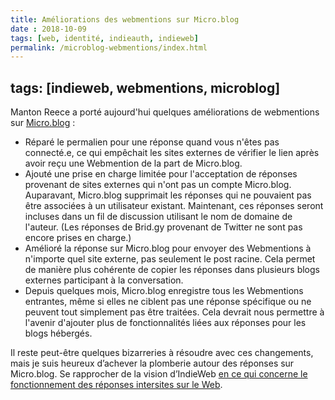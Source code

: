 ```yaml
---
title: Améliorations des webmentions sur Micro.blog
date : 2018-10-09
tags: [web, identité, indieauth, indieweb]
permalink: /microblog-webmentions/index.html
---
```

tags: [indieweb, webmentions, microblog]
---
Manton Reece a porté aujourd'hui quelques améliorations de webmentions sur [Micro.blog](https://micro.blog/) :

  * Réparé le permalien pour une réponse quand vous n'êtes pas connecté.e, ce qui empêchait les sites externes de vérifier le lien après avoir reçu une Webmention de la part de Micro.blog.
  * Ajouté une prise en charge limitée pour l'acceptation de réponses provenant de sites externes qui n'ont pas un compte  Micro.blog. Auparavant, Micro.blog supprimait les réponses qui ne pouvaient pas être associées à un utilisateur existant. Maintenant, ces réponses seront incluses dans un fil de discussion utilisant le nom de domaine de l'auteur. (Les réponses de Brid.gy provenant de Twitter ne sont pas encore prises en charge.)
  * Amélioré la réponse sur Micro.blog pour envoyer des Webmentions à n'importe quel site externe, pas seulement le post racine. Cela permet de manière plus cohérente de copier les réponses dans plusieurs blogs externes participant à la conversation.
  * Depuis quelques mois, Micro.blog enregistre tous les Webmentions entrantes, même si elles ne ciblent pas une réponse spécifique ou ne peuvent tout simplement pas être traitées. Cela devrait nous permettre à l'avenir d'ajouter plus de fonctionnalités liées aux réponses pour les blogs hébergés.

Il reste peut-être quelques bizarreries à résoudre avec ces changements, mais je suis heureux d’achever la plomberie autour des réponses sur Micro.blog. Se rapprocher de la vision d’IndieWeb [en ce qui concerne le fonctionnement des réponses intersites sur le Web](https://alistapart.com/article/webmentions-enabling-better-communication-on-the-internet).
